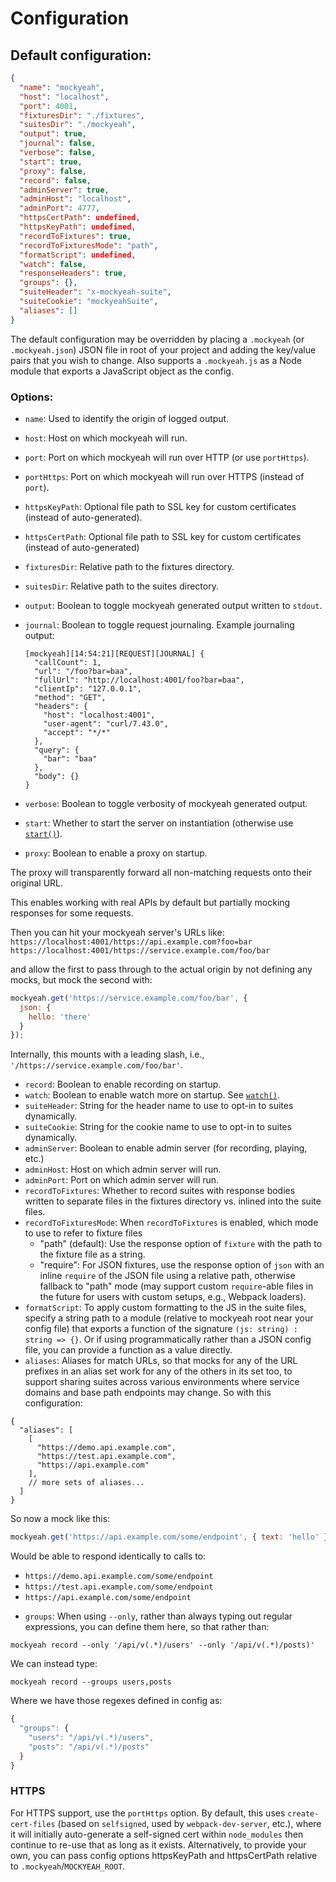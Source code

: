 # Configuration

## Default configuration:

```json
{
  "name": "mockyeah",
  "host": "localhost",
  "port": 4001,
  "fixturesDir": "./fixtures",
  "suitesDir": "./mockyeah",
  "output": true,
  "journal": false,
  "verbose": false,
  "start": true,
  "proxy": false,
  "record": false,
  "adminServer": true,
  "adminHost": "localhost",
  "adminPort": 4777,
  "httpsCertPath": undefined,
  "httpsKeyPath": undefined,
  "recordToFixtures": true,
  "recordToFixturesMode": "path",
  "formatScript": undefined,
  "watch": false,
  "responseHeaders": true,
  "groups": {},
  "suiteHeader": "x-mockyeah-suite",
  "suiteCookie": "mockyeahSuite",
  "aliases": []
}
```

The default configuration may be overridden by placing a `.mockyeah` (or `.mockyeah.json`) JSON file in root of your project and adding the key/value pairs that you wish to change.
Also supports a `.mockyeah.js` as a Node module that exports a JavaScript object as the config.

### Options:

- `name`: Used to identify the origin of logged output.
- `host`: Host on which mockyeah will run.
- `port`: Port on which mockyeah will run over HTTP (or use `portHttps`).
- `portHttps`: Port on which mockyeah will run over HTTPS (instead of `port`).
- `httpsKeyPath`: Optional file path to SSL key for custom certificates (instead of auto-generated).
- `httpsCertPath`: Optional file path to SSL key for custom certificates (instead of auto-generated)
- `fixturesDir`: Relative path to the fixtures directory.
- `suitesDir`: Relative path to the suites directory.
- `output`: Boolean to toggle mockyeah generated output written to `stdout`.
- `journal`: Boolean to toggle request journaling. Example journaling output:

  ```shell
  [mockyeah][14:54:21][REQUEST][JOURNAL] {
    "callCount": 1,
    "url": "/foo?bar=baa",
    "fullUrl": "http://localhost:4001/foo?bar=baa",
    "clientIp": "127.0.0.1",
    "method": "GET",
    "headers": {
      "host": "localhost:4001",
      "user-agent": "curl/7.43.0",
      "accept": "*/*"
    },
    "query": {
      "bar": "baa"
    },
    "body": {}
  }
  ```

- `verbose`: Boolean to toggle verbosity of mockyeah generated output.
- `start`: Whether to start the server on instantiation (otherwise use [`start()`](./API/start.md)).
- `proxy`: Boolean to enable a proxy on startup.

The proxy will transparently forward all non-matching requests onto their original URL.

This enables working with real APIs by default but partially mocking responses for some requests.

Then you can hit your mockyeah server's URLs like:
`https://localhost:4001/https://api.example.com?foo=bar`
`https://localhost:4001/https://service.example.com/foo/bar`

and allow the first to pass through to the actual origin by not defining any mocks, but mock the second with:

```js
mockyeah.get('https://service.example.com/foo/bar', {
  json: {
    hello: 'there'
  }
});
```

Internally, this mounts with a leading slash, i.e., `'/https://service.example.com/foo/bar'`.

- `record`: Boolean to enable recording on startup.
- `watch`: Boolean to enable watch more on startup. See [`watch()`](./API/watch.md).
- `suiteHeader`: String for the header name to use to opt-in to suites dynamically.
- `suiteCookie`: String for the cookie name to use to opt-in to suites dynamically.
- `adminServer`: Boolean to enable admin server (for recording, playing, etc.)
- `adminHost`: Host on which admin server will run.
- `adminPort`: Port on which admin server will run.
- `recordToFixtures`: Whether to record suites with response bodies written to separate files in the fixtures directory vs. inlined into the suite files.
- `recordToFixturesMode`: When `recordToFixtures` is enabled, which mode to use to refer to fixture files
  - "path" (default): Use the response option of `fixture` with the path to the fixture file as a string.
  - "require": For JSON fixtures, use the response option of `json` with an inline `require` of the JSON file using a relative path, otherwise fallback to "path" mode (may support custom `require`-able files in the future for users with custom setups, e.g., Webpack loaders).
- `formatScript`: To apply custom formatting to the JS in the suite files, specify a string path to a module (relative to mockyeah root near your config file) that exports a function of the signature `(js: string) : string => {}`. Or if using programmatically rather than a JSON config file, you can provide a function as a value directly.
- `aliases`: Aliases for match URLs, so that mocks for any of the URL prefixes in an alias set work for any of the others in its set too, to support sharing suites across various environments where service domains and base path endpoints may change. So with this configuration:

```
{
  "aliases": [
    [
      "https://demo.api.example.com",
      "https://test.api.example.com",
      "https://api.example.com"
    ],
    // more sets of aliases...
  ]
}
```

So now a mock like this:

```js
mockyeah.get('https://api.example.com/some/endpoint', { text: 'hello' });
```

Would be able to respond identically to calls to:

- `https://demo.api.example.com/some/endpoint`
- `https://test.api.example.com/some/endpoint`
- `https://api.example.com/some/endpoint`

* `groups`: When using `--only`, rather than always typing out regular expressions, you can define them here, so that rather than:

```
mockyeah record --only '/api/v(.*)/users' --only '/api/v(.*)/posts)'
```

We can instead type:

```
mockyeah record --groups users,posts
```

Where we have those regexes defined in config as:

```js
{
  "groups": {
    "users": "/api/v(.*)/users",
    "posts": "/api/v(.*)/posts"
  }
}
```

### HTTPS

For HTTPS support, use the `portHttps` option. By default, this uses `create-cert-files` (based on `selfsigned`, used by `webpack-dev-server`, etc.),
where it will initially auto-generate a self-signed cert within `node_modules` then continue to re-use that as long as it exists.
Alternatively, to provide your own, you can pass config options httpsKeyPath and httpsCertPath relative to `.mockyeah`/`MOCKYEAH_ROOT`.
